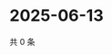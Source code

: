 # 2025-06-13

共 0 条

<!-- BEGIN ZHIHUVIDEO -->
<!-- 最后更新时间 Fri Jun 13 2025 18:12:54 GMT+0800 (China Standard Time) -->

<!-- END ZHIHUVIDEO -->
